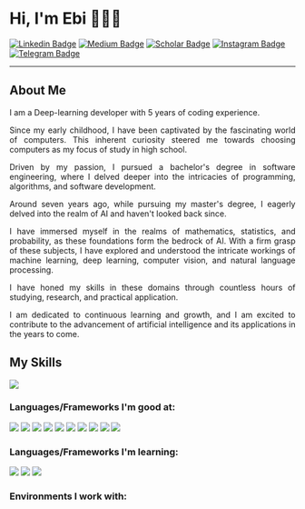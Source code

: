 <h1> Hi, I'm Ebi 👨🏻‍💻 </h1>

[![Linkedin Badge](https://img.shields.io/badge/-Linkedin-blue?style=for-the-badge&logo=Linkedin&logoColor=white)](https://www.linkedin.com/in/ebiimsv/)
[![Medium Badge](https://img.shields.io/badge/Medium-12100E?style=for-the-badge&logo=medium&logoColor=white)](https://medium.com/@ebimsv/)
[![Scholar Badge](https://img.shields.io/badge/Google%20Scholar-Follow-blue?logo=google-scholar&logoColor=white&style=square)](https://scholar.google.co.uk/citations?hl=en&user=1pfrUbQAAAAJ)
[![Instagram Badge](https://img.shields.io/badge/Instagram-E4405F?style=for-the-badge&logo=instagram&logoColor=white)](https://www.instagram.com/ebiimsv/)
[![Telegram Badge](https://img.shields.io/badge/Telegram-2CA5E0?style=for-the-badge&logo=telegram&logoColor=white)](https://t.me/ebiimsv)

------------------------
<h2>About Me</h2>

<p align="justify">I am a Deep-learning developer with 5 years of coding experience.</p>
<p align="justify"> Since my early childhood, I have been captivated by the fascinating world of computers. This inherent curiosity steered me towards choosing computers as my focus of study in high school. </p>
<p align="justify"> Driven by my passion, I pursued a bachelor's degree in software engineering, where I delved deeper into the intricacies of programming, algorithms, and software development. </p>
<p align="justify"> Around seven years ago, while pursuing my master's degree, I eagerly delved into the realm of AI and haven't looked back since. </p>
<p align="justify"> I have immersed myself in the realms of mathematics, statistics, and probability, as these foundations form the bedrock of AI. With a firm grasp of these subjects, I have explored and understood the intricate workings of machine learning, deep learning, computer vision, and natural language processing. </p>
<p align="justify"> I have honed my skills in these domains through countless hours of studying, research, and practical application. </p>
<p align="justify"> I am dedicated to continuous learning and growth, and I am excited to contribute to the advancement of artificial intelligence and its applications in the years to come.</p>
  
## My Skills

<img src='https://github-readme-stats.vercel.app/api?username=Ebimsv&show_icons=true&theme=radical)'/>


### Languages/Frameworks I'm good at:

<img src='https://img.shields.io/badge/PyTorch-EE4C2C?style=for-the-badge&logo=pytorch&logoColor=white'/> <img src='https://img.shields.io/badge/Docker-2CA5E0?style=for-the-badge&logo=docker&logoColor=white'/>
<img src='https://img.shields.io/badge/fastapi-109989?style=for-the-badge&logo=FASTAPI&logoColor=white'/>
<img src='https://img.shields.io/badge/Python-FFD43B?style=for-the-badge&logo=python&logoColor=blue'/>
<img src='https://img.shields.io/badge/Matplotlib-%23ffffff.svg?style=for-the-badge&logo=Matplotlib&logoColor=black'/>
<img src='https://img.shields.io/badge/numpy-%23013243.svg?style=for-the-badge&logo=numpy&logoColor=white'/>
<img src='https://img.shields.io/badge/pandas-%23150458.svg?style=for-the-badge&logo=pandas&logoColor=white'/>
<img src='https://img.shields.io/badge/scikit--learn-%23F7931E.svg?style=for-the-badge&logo=scikit-learn&logoColor=white'/>
<img src='https://img.shields.io/badge/SciPy-%230C55A5.svg?style=for-the-badge&logo=scipy&logoColor=%white'/>
<img src='https://img.shields.io/badge/Linux-FCC624?style=for-the-badge&logo=linux&logoColor=black'/>

### Languages/Frameworks I'm learning:

<img src='https://img.shields.io/badge/LLM-Deep%20Learning%20for%20Language%20Modeling-green?style=flat-square)'/> 
<img src='https://img.shields.io/badge/ASR-Automatic%20Speech%20Recognition-blue?style=flat-square'/> 
<img src='https://img.shields.io/badge/Medical%20Segmentation-Image%20Analysis%20in%20Medicine-orange?style=flat-square'/>

### Environments I work with:


